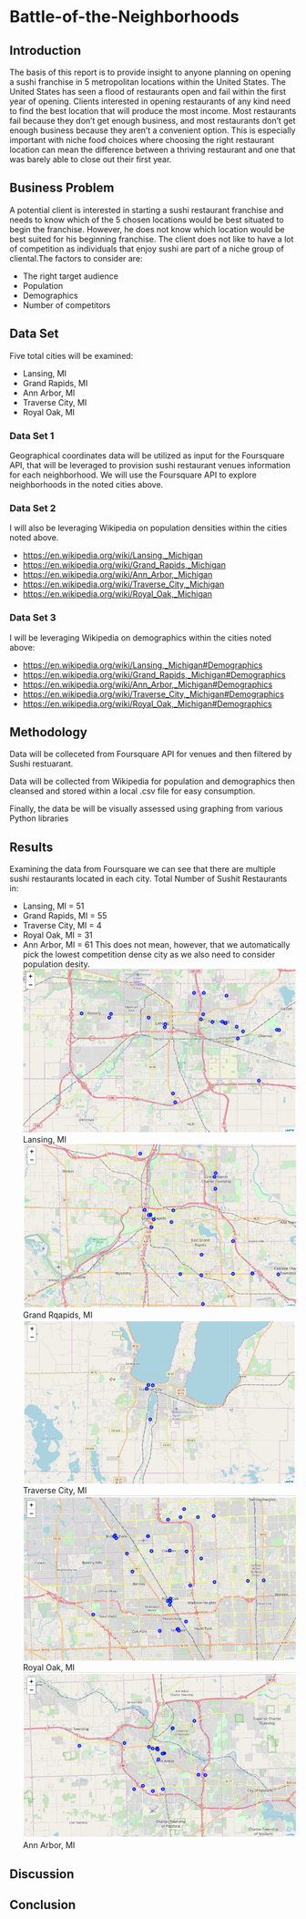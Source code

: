 # Battle-of-the-Neighborhoods
## Introduction
The basis of this report is to provide insight to anyone planning on opening a sushi franchise in 5 metropolitan locations within the United States. The United States has seen a flood of restaurants open and fail within the first year of opening. Clients interested in opening restaurants of any kind need to find the best location that will produce the most income. Most restaurants fail because they don’t get enough business, and most restaurants don’t get enough business because they aren’t a convenient option. This is especially important with niche food choices where choosing the right restaurant location can mean the difference between a thriving restaurant and one that was barely able to close out their first year.
## Business Problem
A potential client is interested in starting a sushi restaurant franchise and needs to know which of the 5 chosen locations would be best situated to begin the franchise. However, he does not know which location would be best suited for his beginning franchise. The client does not like to have a lot of competition as individuals that enjoy sushi are part of a niche group of cliental.The factors to consider are:
- The right target audience
- Population
- Demographics
- Number of competitors
## Data Set
Five total cities will be examined:
-	Lansing, MI
-	Grand Rapids, MI
-	Ann Arbor, MI
-	Traverse City, MI
-	Royal Oak, MI
### Data Set 1
Geographical coordinates data will be utilized as input for the Foursquare API, that will be leveraged to provision sushi restaurant venues information for each neighborhood. We will use the Foursquare API to explore neighborhoods in the noted cities above.
### Data Set 2
I will also be leveraging Wikipedia on population densities within the cities noted above. 
- https://en.wikipedia.org/wiki/Lansing,_Michigan 
- https://en.wikipedia.org/wiki/Grand_Rapids,_Michigan 
- https://en.wikipedia.org/wiki/Ann_Arbor,_Michigan 
- https://en.wikipedia.org/wiki/Traverse_City,_Michigan 
- https://en.wikipedia.org/wiki/Royal_Oak,_Michigan
### Data Set 3
I will be leveraging Wikipedia on demographics within the cities noted above: 
- https://en.wikipedia.org/wiki/Lansing,_Michigan#Demographics 
- https://en.wikipedia.org/wiki/Grand_Rapids,_Michigan#Demographics 
- https://en.wikipedia.org/wiki/Ann_Arbor,_Michigan#Demographics 
- https://en.wikipedia.org/wiki/Traverse_City,_Michigan#Demographics 
- https://en.wikipedia.org/wiki/Royal_Oak,_Michigan#Demographics
## Methodology
Data will be colleceted from Foursquare API for venues and then filtered by Sushi restuarant.

Data will be collected from Wikipedia for population and demographics then cleansed and stored within a local .csv file for easy consumption.

Finally, the data be will be visually assessed using graphing from various Python libraries
## Results
Examining the data from Foursquare we can see that there are multiple sushi restaurants located in each city. Total Number of Sushit Restaurants in: 
- Lansing, MI = 51
- Grand Rapids, MI = 55
- Traverse City, MI = 4
- Royal Oak, MI = 31
- Ann Arbor, MI = 61
This does not mean, however, that we automatically pick the lowest competition dense city as we also need to consider population desity.
![Lansing, MI](https://github.com/twmcintire/Battle-of-the-Neighborhoods/blob/master/Lansing.PNG)
Lansing, MI
![Grand Rapids, MI](https://github.com/twmcintire/Battle-of-the-Neighborhoods/blob/master/Grand%20Rapids.PNG)
Grand Rqapids, MI
![Traverse City, MI](https://github.com/twmcintire/Battle-of-the-Neighborhoods/blob/master/Traverse%20City.PNG)
Traverse City, MI
![Royal Oak, MI](https://github.com/twmcintire/Battle-of-the-Neighborhoods/blob/master/Royal%20Oak.PNG)
Royal Oak, MI
![Ann Arbor, MI](https://github.com/twmcintire/Battle-of-the-Neighborhoods/blob/master/Ann%20Arbor.PNG)
Ann Arbor, MI
## Discussion
## Conclusion
